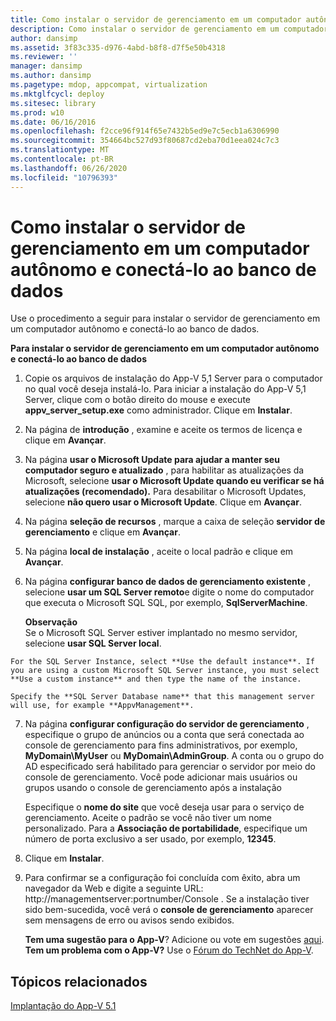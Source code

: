 ```yaml
---
title: Como instalar o servidor de gerenciamento em um computador autônomo e conectá-lo ao banco de dados
description: Como instalar o servidor de gerenciamento em um computador autônomo e conectá-lo ao banco de dados
author: dansimp
ms.assetid: 3f83c335-d976-4abd-b8f8-d7f5e50b4318
ms.reviewer: ''
manager: dansimp
ms.author: dansimp
ms.pagetype: mdop, appcompat, virtualization
ms.mktglfcycl: deploy
ms.sitesec: library
ms.prod: w10
ms.date: 06/16/2016
ms.openlocfilehash: f2cce96f914f65e7432b5ed9e7c5ecb1a6306990
ms.sourcegitcommit: 354664bc527d93f80687cd2eba70d1eea024c7c3
ms.translationtype: MT
ms.contentlocale: pt-BR
ms.lasthandoff: 06/26/2020
ms.locfileid: "10796393"
---
```

# Como instalar o servidor de gerenciamento em um computador autônomo e conectá-lo ao banco de dados


Use o procedimento a seguir para instalar o servidor de gerenciamento em um computador autônomo e conectá-lo ao banco de dados.

**Para instalar o servidor de gerenciamento em um computador autônomo e conectá-lo ao banco de dados**

1.  Copie os arquivos de instalação do App-V 5,1 Server para o computador no qual você deseja instalá-lo. Para iniciar a instalação do App-V 5,1 Server, clique com o botão direito do mouse e execute **appv\_server\_setup.exe** como administrador. Clique em **Instalar**.

2.  Na página de **introdução** , examine e aceite os termos de licença e clique em **Avançar**.

3.  Na página **usar o Microsoft Update para ajudar a manter seu computador seguro e atualizado** , para habilitar as atualizações da Microsoft, selecione **usar o Microsoft Update quando eu verificar se há atualizações (recomendado).** Para desabilitar o Microsoft Updates, selecione **não quero usar o Microsoft Update**. Clique em **Avançar**.

4.  Na página **seleção de recursos** , marque a caixa de seleção **servidor de gerenciamento** e clique em **Avançar**.

5.  Na página **local de instalação** , aceite o local padrão e clique em **Avançar**.

6.  Na página **configurar banco de dados de gerenciamento existente** , selecione **usar um SQL Server remoto**e digite o nome do computador que executa o Microsoft SQL SQL, por exemplo, **SqlServerMachine**.

    **Observação**  
    Se o Microsoft SQL Server estiver implantado no mesmo servidor, selecione **usar SQL Server local**.



~~~
For the SQL Server Instance, select **Use the default instance**. If you are using a custom Microsoft SQL Server instance, you must select **Use a custom instance** and then type the name of the instance.

Specify the **SQL Server Database name** that this management server will use, for example **AppvManagement**.
~~~

7. Na página **configurar configuração do servidor de gerenciamento** , especifique o grupo de anúncios ou a conta que será conectada ao console de gerenciamento para fins administrativos, por exemplo, **MyDomain\\MyUser** ou **MyDomain\\AdminGroup**. A conta ou o grupo do AD especificado será habilitado para gerenciar o servidor por meio do console de gerenciamento. Você pode adicionar mais usuários ou grupos usando o console de gerenciamento após a instalação

   Especifique o **nome do site** que você deseja usar para o serviço de gerenciamento. Aceite o padrão se você não tiver um nome personalizado. Para a **Associação de portabilidade**, especifique um número de porta exclusivo a ser usado, por exemplo, **12345**.

8. Clique em **Instalar**.

9. Para confirmar se a configuração foi concluída com êxito, abra um navegador da Web e digite a seguinte URL: http://managementserver:portnumber/Console . Se a instalação tiver sido bem-sucedida, você verá o **console de gerenciamento** aparecer sem mensagens de erro ou avisos sendo exibidos.

   **Tem uma sugestão para o App-V**? Adicione ou vote em sugestões [aqui](http://appv.uservoice.com/forums/280448-microsoft-application-virtualization). **Tem um problema com o App-V?** Use o [Fórum do TechNet do App-V](https://social.technet.microsoft.com/Forums/home?forum=mdopappv).

## Tópicos relacionados


[Implantação do App-V 5.1](deploying-app-v-51.md)









